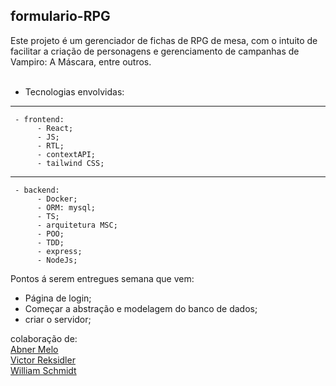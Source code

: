 ## formulario-RPG

 <div>
  Este projeto é um gerenciador de fichas de RPG de mesa, com o intuito de facilitar a criação de personagens 
  e gerenciamento de campanhas de Vampiro: A Máscara, entre outros.
 </div>

 <br>
 
 - Tecnologias envolvidas:
 ------------------------------
	 - frontend: 
		  - React;
		  - JS;
		  - RTL;
		  - contextAPI;
		  - tailwind CSS;
-------------------------------
	 - backend:
		  - Docker; 
		  - ORM: mysql;
		  - TS;
		  - arquitetura MSC;
		  - POO;
		  - TDD;
		  - express;
		  - NodeJs;
   

Pontos á serem entregues semana que vem:
 - Página de login;
 - Começar a abstração e modelagem do banco de dados;
 - criar o servidor;



<div>
 colaboração de: 
 <br>
 <a href="https://www.linkedin.com/in/abner-melo-47363647/" name="abner1" id="abner">
  <label for="abner1"> Abner Melo </label>
  <br>
  <a href="https://www.linkedin.com/in/vreksidler/" name="victor1" id="victor">
  <label for="victor1"> Victor Reksidler </label>
   <br>
   <a href="https://www.linkedin.com/in/williamschmidtsantos/" name="william1" id="william">
  <label for="william1">  William Schmidt </label>
   <br>
</div>
